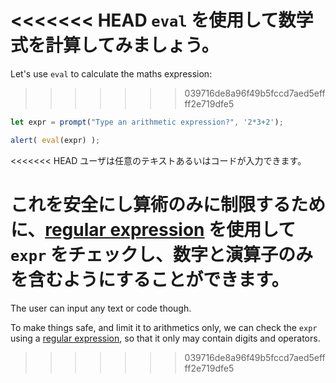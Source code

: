 <<<<<<< HEAD
`eval` を使用して数学式を計算してみましょう。
=======
Let's use `eval` to calculate the maths expression:
>>>>>>> 039716de8a96f49b5fccd7aed5effff2e719dfe5

```js demo run
let expr = prompt("Type an arithmetic expression?", '2*3+2');

alert( eval(expr) );
```

<<<<<<< HEAD
ユーザは任意のテキストあるいはコードが入力できます。

これを安全にし算術のみに制限するために、[regular expression](info:regular-expressions) を使用して `expr` をチェックし、数字と演算子のみを含むようにすることができます。
=======
The user can input any text or code though.

To make things safe, and limit it to arithmetics only, we can check the `expr` using a [regular expression](info:regular-expressions), so that it only may contain digits and operators.
>>>>>>> 039716de8a96f49b5fccd7aed5effff2e719dfe5
